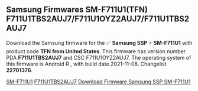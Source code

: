 <h2>Samsung Firmwares SM-F711U1(TFN) F711U1TBS2AUJ7/F711U1OYZ2AUJ7/F711U1TBS2AUJ7</h2>
Download the Samsung firmware for the ✅ <strong>Samsung SSP </strong> ⭐ <strong>SM-F711U1</strong> with product code <strong>TFN</strong> <strong> from United States</strong>. This firmware has version number PDA <strong>F711U1TBS2AUJ7</strong> and CSC F711U1OYZ2AUJ7. The operating system of this firmware is Android R , with build date 2021-11-08. Changelist <strong>22701376</strong>.


[SM-F711U1](https://samfirm.shop/samsung/model/SM-F711U1)
[F711U1TBS2AUJ7](https://samfirm.shop/samsung/pda/F711U1TBS2AUJ7)
[Download Firmware Samsung SSP SM-F711U1](https://samfirm.shop/samsung/firmware/472624)
